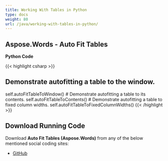 ```yaml
---
title: Working With Tables in Python
type: docs
weight: 80
url: /java/working-with-tables-in-python/
---
```


## **Aspose.Words - Auto Fit Tables**
**Python Code**

{{< highlight csharp >}}
## Demonstrate autofitting a table to the window.
self.autoFitTableToWindow()
\# Demonstrate autofitting a table to its contents.
self.autoFitTableToContents()
\# Demonstrate autofitting a table to fixed column widths.
self.autoFitTableToFixedColumnWidths()
{{< /highlight >}}
## **Download Running Code**
Download **Auto Fit Tables (Aspose.Words)** from any of the below mentioned social coding sites:

- [GitHub](https://github.com/aspose-words/Aspose.Words-for-Java/blob/master/Plugins/Aspose_Words_Java_for_Python/tests/programmingwithdocuments/workingwithtables/autofittables/AutoFitTables.py)
